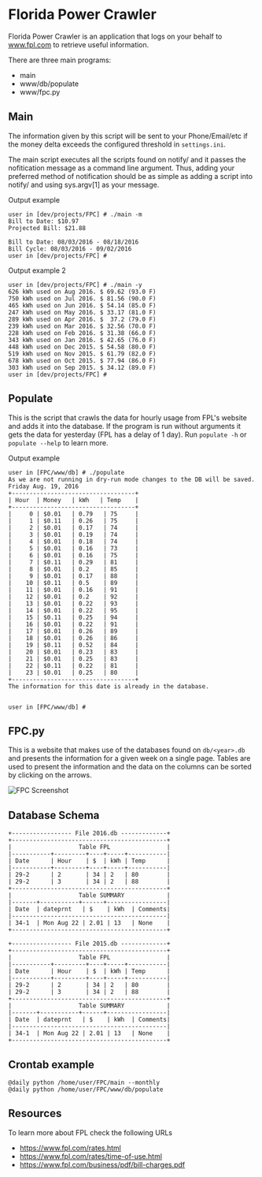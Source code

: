 Florida Power Crawler
=====================

Florida Power Crawler is an application that logs on your behalf to www.fpl.com to retrieve useful information.

There are three main programs:

* main
* www/db/populate
* www/fpc.py

Main
----
The information given by this script will be sent to your Phone/Email/etc if the money delta exceeds the configured threshold in `settings.ini`.

The main script executes all the scripts found on notify/ and it passes the nofitication message as a command line argument. Thus, adding your preferred method of notification should be as simple as adding a script into notify/ and using sys.argv[1] as your message.

Output example

```
user in [dev/projects/FPC] # ./main -m
Bill to Date: $10.97
Projected Bill: $21.88

Bill to Date: 08/03/2016 - 08/18/2016
Bill Cycle: 08/03/2016 - 09/02/2016
user in [dev/projects/FPC] #
```

Output example 2

```
user in [dev/projects/FPC] # ./main -y
626 kWh used on Aug 2016. $ 69.62 (93.0 F)
750 kWh used on Jul 2016. $ 81.56 (90.0 F)
465 kWh used on Jun 2016. $ 54.14 (85.0 F)
247 kWh used on May 2016. $ 33.17 (81.0 F)
289 kWh used on Apr 2016. $  37.2 (79.0 F)
239 kWh used on Mar 2016. $ 32.56 (70.0 F)
228 kWh used on Feb 2016. $ 31.38 (66.0 F)
343 kWh used on Jan 2016. $ 42.65 (76.0 F)
448 kWh used on Dec 2015. $ 54.58 (80.0 F)
519 kWh used on Nov 2015. $ 61.79 (82.0 F)
678 kWh used on Oct 2015. $ 77.94 (86.0 F)
303 kWh used on Sep 2015. $ 34.12 (89.0 F)
user in [dev/projects/FPC] #
```


Populate
--------
This is the script that crawls the data for hourly usage from FPL's website and adds it into the database.
If the program is run without arguments it gets the data for yesterday (FPL has a delay of 1 day).
Run `populate -h` or `populate --help` to learn more.

Output example

```
user in [FPC/www/db] # ./populate
As we are not running in dry-run mode changes to the DB will be saved.
Friday Aug. 19, 2016
+-----------------------------------+
| Hour  | Money   | kWh   | Temp    |
+-----------------------------------+
|     0 | $0.01   | 0.79   | 75     |
|     1 | $0.11   | 0.26   | 75     |
|     2 | $0.01   | 0.17   | 74     |
|     3 | $0.01   | 0.19   | 74     |
|     4 | $0.01   | 0.18   | 74     |
|     5 | $0.01   | 0.16   | 73     |
|     6 | $0.01   | 0.16   | 75     |
|     7 | $0.11   | 0.29   | 81     |
|     8 | $0.01   | 0.2    | 85     |
|     9 | $0.01   | 0.17   | 88     |
|    10 | $0.11   | 0.5    | 89     |
|    11 | $0.01   | 0.16   | 91     |
|    12 | $0.01   | 0.2    | 92     |
|    13 | $0.01   | 0.22   | 93     |
|    14 | $0.01   | 0.22   | 95     |
|    15 | $0.11   | 0.25   | 94     |
|    16 | $0.01   | 0.22   | 91     |
|    17 | $0.01   | 0.26   | 89     |
|    18 | $0.01   | 0.26   | 86     |
|    19 | $0.11   | 0.52   | 84     |
|    20 | $0.01   | 0.23   | 83     |
|    21 | $0.01   | 0.25   | 83     |
|    22 | $0.11   | 0.22   | 81     |
|    23 | $0.01   | 0.25   | 80     |
+-----------------------------------+
The information for this date is already in the database.


user in [FPC/www/db] #
```

FPC.py
------
This is a website that makes use of the databases found on `db/<year>.db` and presents the information for a given week on a single page. Tables are used to present the information and the data on the columns can be sorted by clicking on the arrows.

<img src="https://cloud.githubusercontent.com/assets/1633888/17792930/d54612b8-6571-11e6-8ea8-03f0dda05515.png" alt="FPC Screenshot">

Database Schema
------------------

```
+----------------- File 2016.db -------------+
+--------------------------------------------+
|                   Table FPL                |
|-----------+---------+----+-----+-----------|
| Date      | Hour    | $  | kWh | Temp      |
|-----------+---------+----+-----+-----------|
| 29-2      | 2       | 34 | 2   | 80        |
| 29-2      | 3       | 34 | 2   | 88        |
+--------------------------------------------+
|                   Table SUMMARY            |
|-------+-----------+------+-----------------|
| Date  | dateprnt   | $    | kWh  | Comments|
|--------------------------------------------|
| 34-1  | Mon Aug 22 | 2.01 | 13   | None    |
+--------------------------------------------+

+----------------- File 2015.db -------------+
+--------------------------------------------+
|                   Table FPL                |
|-----------+---------+----+-----+-----------|
| Date      | Hour    | $  | kWh | Temp      |
|-----------+---------+----+-----+-----------|
| 29-2      | 2       | 34 | 2   | 80        |
| 29-2      | 3       | 34 | 2   | 88        |
+--------------------------------------------+
|                   Table SUMMARY            |
|-------+-----------+------+-----------------|
| Date  | dateprnt   | $    | kWh  | Comments|
|--------------------------------------------|
| 34-1  | Mon Aug 22 | 2.01 | 13   | None    |
+--------------------------------------------+
```

Crontab example
---------------

```
@daily python /home/user/FPC/main --monthly
@daily python /home/user/FPC/www/db/populate
```

Resources
---------
To learn more about FPL check the following URLs

* https://www.fpl.com/rates.html
* https://www.fpl.com/rates/time-of-use.html
* https://www.fpl.com/business/pdf/bill-charges.pdf
